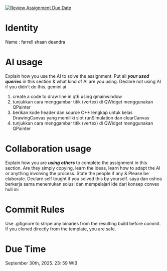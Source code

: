 [![Review Assignment Due Date](https://classroom.github.com/assets/deadline-readme-button-22041afd0340ce965d47ae6ef1cefeee28c7c493a6346c4f15d667ab976d596c.svg)](https://classroom.github.com/a/1PRAkQnI)
# Identity
Name : farrell shaan deandra

# AI usage
Explain how you use the AI to solve the assignment. Put all ***your used queries*** in this section & what kind of AI are you using. Declare not using AI if you didn't do this. 
gemini ai
1. create a code to draw line in qt6 using qmainwindow
2. tunjukkan cara menggambar titik (vertex) di QWidget menggunakan QPainter
3. berikan kode header dan source C++ lengkap untuk kelas DrawingCanvas yang memiliki slot runSimulation dan clearCanvas
4. tunjukkan cara menggambar titik (vertex) di QWidget menggunakan QPainter
   
# Collaboration usage
Explain how you are ***using others*** to complete the assignment in this section. Are they simply copying, learn the ideas, learn how to adapt the AI or anything involving the process. State the people if any & Please be elaborate. Declare self tought if you solved this by yourself. 
saya dan oshea berkerja sama menemukan solusi dan mempelajari ide dari konsep convex hull ini 

# Commit Rules
Use .gitignore to stripe any binaries from the resulting build before commit.  If you cloned directly from the template, you are safe. 

# Due Time
September 30th, 2025. 23: 59 WIB
